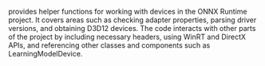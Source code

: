 provides helper functions for working with devices in the ONNX Runtime project. It covers areas such as checking adapter properties, parsing driver versions, and obtaining D3D12 devices. The code interacts with other parts of the project by including necessary headers, using WinRT and DirectX APIs, and referencing other classes and components such as LearningModelDevice.